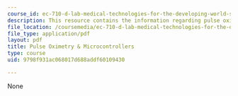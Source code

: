 ```yaml
---
course_id: ec-710-d-lab-medical-technologies-for-the-developing-world-spring-2010
description: This resource contains the information regarding pulse oximetry & microcontrollers.
file_location: /coursemedia/ec-710-d-lab-medical-technologies-for-the-developing-world-spring-2010/9798f931ac068017d688addf60109430_MITEC_710S10_pulseox.pdf
file_type: application/pdf
layout: pdf
title: Pulse Oximetry & Microcontrollers
type: course
uid: 9798f931ac068017d688addf60109430

---
```

None